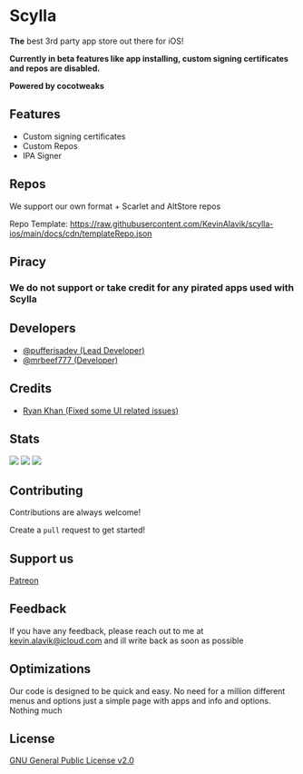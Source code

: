 # Scylla

**The**  best 3rd party app store out there for iOS!

**Currently in beta features like app installing, custom signing certificates and repos are disabled.**

**Powered by cocotweaks**

## Features

- Custom signing certificates
- Custom Repos
- IPA Signer

## Repos

We support our own format + Scarlet and AltStore repos 

Repo Template: https://raw.githubusercontent.com/KevinAlavik/scylla-ios/main/docs/cdn/templateRepo.json

## Piracy

### We **do not** support or take credit for any pirated apps used with Scylla

## Developers

 - [@pufferisadev (Lead Developer)](https://twitter.com/pufferisadev)
 - [@mrbeef777 (Developer)](https://twitter.com/mrbeef777)

## Credits

 - [Ryan Khan (Fixed some UI related issues)](https://github.com/iRayanKhan)

## Stats
![](https://img.shields.io/github/downloads/KevinAlavik/scylla-ios/total)
![](https://img.shields.io/github/repo-size/kevinalavik/scylla-ios)
![](https://img.shields.io/github/stars/kevinalavik/scylla-ios)

## Contributing

Contributions are always welcome!

Create a `pull` request to get started!


## Support us
[Patreon](https://www.patreon.com/ScyllaDevelopmentTeam)

## Feedback

If you have any feedback, please reach out to me at kevin.alavik@icloud.com and ill write back as soon as possible


## Optimizations

Our code is designed to be quick and easy. No need for a million different menus and options just a simple page with apps and info and options. Nothing much
## License

[GNU General Public License v2.0](https://choosealicense.com/licenses/gpl-2.0/)

